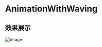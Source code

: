 # AnimationWithWaving

## 效果展示
![image](https://github.com/gaoxiaofei/AnimationWithWaving/blob/master/demo.gif)

